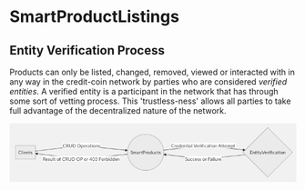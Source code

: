# SmartProductListings

## Entity Verification Process
Products can only be listed, changed, removed, viewed or interacted with in any way in the credit-coin network by parties who are considered *verified entities*. A verified entity is a participant in the network that has through some sort of vetting process. This 'trustless-ness' allows all parties to take full  advantage of the decentralized nature of the network. 

<img src="https://github.com/credit-coin/SmartProductListings/blob/master/assets/Screen%20Shot%202019-01-04%20at%205.38.24%20AM.png?raw=true" /> 